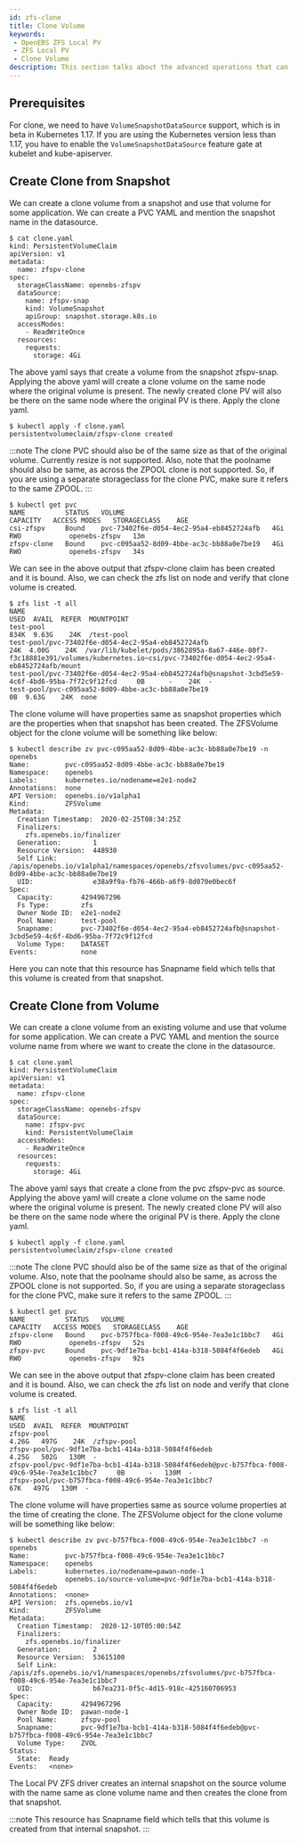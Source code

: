 ```yaml
---
id: zfs-clone
title: Clone Volume
keywords:
 - OpenEBS ZFS Local PV
 - ZFS Local PV
 - Clone Volume
description: This section talks about the advanced operations that can be performed in the OpenEBS Local Persistent Volumes (PV) backed by the ZFS Storage. 
---
```


## Prerequisites

For clone, we need to have `VolumeSnapshotDataSource` support, which is in beta in Kubernetes 1.17. If you are using the Kubernetes version less than 1.17, you have to enable the `VolumeSnapshotDataSource` feature gate at kubelet and kube-apiserver.

## Create Clone from Snapshot

We can create a clone volume from a snapshot and use that volume for some application. We can create a PVC YAML and mention the snapshot name in the datasource.

```
$ cat clone.yaml
kind: PersistentVolumeClaim
apiVersion: v1
metadata:
  name: zfspv-clone
spec:
  storageClassName: openebs-zfspv
  dataSource:
    name: zfspv-snap
    kind: VolumeSnapshot
    apiGroup: snapshot.storage.k8s.io
  accessModes:
    - ReadWriteOnce
  resources:
    requests:
      storage: 4Gi
```

The above yaml says that create a volume from the snapshot zfspv-snap. Applying the above yaml will create a clone volume on the same node where the original volume is present. The newly created clone PV will also be there on the same node where the original PV is there. Apply the clone yaml.

```
$ kubectl apply -f clone.yaml 
persistentvolumeclaim/zfspv-clone created
```

:::note
The clone PVC should also be of the same size as that of the original volume. Currently resize is not supported. Also, note that the poolname should also be same, as across the ZPOOL clone is not supported. So, if you are using a separate storageclass for the clone PVC, make sure it refers to the same ZPOOL.
:::

```
$ kubectl get pvc
NAME          STATUS   VOLUME                                     CAPACITY   ACCESS MODES   STORAGECLASS    AGE
csi-zfspv     Bound    pvc-73402f6e-d054-4ec2-95a4-eb8452724afb   4Gi        RWO            openebs-zfspv   13m
zfspv-clone   Bound    pvc-c095aa52-8d09-4bbe-ac3c-bb88a0e7be19   4Gi        RWO            openebs-zfspv   34s
```

We can see in the above output that zfspv-clone claim has been created and it is bound. Also, we can check the zfs list on node and verify that clone volume is created.

```
$ zfs list -t all
NAME                                                                                               USED  AVAIL  REFER  MOUNTPOINT
test-pool                                                                                          834K  9.63G    24K  /test-pool
test-pool/pvc-73402f6e-d054-4ec2-95a4-eb8452724afb                                                  24K  4.00G    24K  /var/lib/kubelet/pods/3862895a-8a67-446e-80f7-f3c18881e391/volumes/kubernetes.io~csi/pvc-73402f6e-d054-4ec2-95a4-eb8452724afb/mount
test-pool/pvc-73402f6e-d054-4ec2-95a4-eb8452724afb@snapshot-3cbd5e59-4c6f-4bd6-95ba-7f72c9f12fcd     0B      -    24K  -
test-pool/pvc-c095aa52-8d09-4bbe-ac3c-bb88a0e7be19                                                   0B  9.63G    24K  none
```

The clone volume will have properties same as snapshot properties which are the properties when that snapshot has been created. The ZFSVolume object for the clone volume will be something like below:

```
$ kubectl describe zv pvc-c095aa52-8d09-4bbe-ac3c-bb88a0e7be19 -n openebs
Name:         pvc-c095aa52-8d09-4bbe-ac3c-bb88a0e7be19
Namespace:    openebs
Labels:       kubernetes.io/nodename=e2e1-node2
Annotations:  none
API Version:  openebs.io/v1alpha1
Kind:         ZFSVolume
Metadata:
  Creation Timestamp:  2020-02-25T08:34:25Z
  Finalizers:
    zfs.openebs.io/finalizer
  Generation:        1
  Resource Version:  448930
  Self Link:         /apis/openebs.io/v1alpha1/namespaces/openebs/zfsvolumes/pvc-c095aa52-8d09-4bbe-ac3c-bb88a0e7be19
  UID:               e38a9f9a-fb76-466b-a6f9-8d070e0bec6f
Spec:
  Capacity:       4294967296
  Fs Type:        zfs
  Owner Node ID:  e2e1-node2
  Pool Name:      test-pool
  Snapname:       pvc-73402f6e-d054-4ec2-95a4-eb8452724afb@snapshot-3cbd5e59-4c6f-4bd6-95ba-7f72c9f12fcd
  Volume Type:    DATASET
Events:           none
```

Here you can note that this resource has Snapname field which tells that this volume is created from that snapshot.

## Create Clone from Volume

We can create a clone volume from an existing volume and use that volume for some application. We can create a PVC YAML and mention the source volume name from where we want to create the clone in the datasource.

```
$ cat clone.yaml
kind: PersistentVolumeClaim
apiVersion: v1
metadata:
  name: zfspv-clone
spec:
  storageClassName: openebs-zfspv
  dataSource:
    name: zfspv-pvc
    kind: PersistentVolumeClaim
  accessModes:
    - ReadWriteOnce
  resources:
    requests:
      storage: 4Gi
```

The above yaml says that create a clone from the pvc zfspv-pvc as source. Applying the above yaml will create a clone volume on the same node where the original volume is present. The newly created clone PV will also be there on the same node where the original PV is there. Apply the clone yaml.

```
$ kubectl apply -f clone.yaml 
persistentvolumeclaim/zfspv-clone created
```

:::note
The clone PVC should also be of the same size as that of the original volume. Also, note that the poolname should also be same, as across the ZPOOL clone is not supported. So, if you are using a separate storageclass for the clone PVC, make sure it refers to the same ZPOOL.
:::

```
$ kubectl get pvc
NAME          STATUS   VOLUME                                     CAPACITY   ACCESS MODES   STORAGECLASS    AGE
zfspv-clone   Bound    pvc-b757fbca-f008-49c6-954e-7ea3e1c1bbc7   4Gi        RWO            openebs-zfspv   52s
zfspv-pvc     Bound    pvc-9df1e7ba-bcb1-414a-b318-5084f4f6edeb   4Gi        RWO            openebs-zfspv   92s
```

We can see in the above output that zfspv-clone claim has been created and it is bound. Also, we can check the zfs list on node and verify that clone volume is created.

```
$ zfs list -t all
NAME                                                                                           USED  AVAIL  REFER  MOUNTPOINT
zfspv-pool                                                                                    4.26G   497G    24K  /zfspv-pool
zfspv-pool/pvc-9df1e7ba-bcb1-414a-b318-5084f4f6edeb                                           4.25G   502G   130M  -
zfspv-pool/pvc-9df1e7ba-bcb1-414a-b318-5084f4f6edeb@pvc-b757fbca-f008-49c6-954e-7ea3e1c1bbc7     0B      -   130M  -
zfspv-pool/pvc-b757fbca-f008-49c6-954e-7ea3e1c1bbc7                                             67K   497G   130M  -
```

The clone volume will have properties same as source volume properties at the time of creating the clone. The ZFSVolume object for the clone volume will be something like below:

```
$ kubectl describe zv pvc-b757fbca-f008-49c6-954e-7ea3e1c1bbc7 -n openebs
Name:         pvc-b757fbca-f008-49c6-954e-7ea3e1c1bbc7
Namespace:    openebs
Labels:       kubernetes.io/nodename=pawan-node-1
              openebs.io/source-volume=pvc-9df1e7ba-bcb1-414a-b318-5084f4f6edeb
Annotations:  <none>
API Version:  zfs.openebs.io/v1
Kind:         ZFSVolume
Metadata:
  Creation Timestamp:  2020-12-10T05:00:54Z
  Finalizers:
    zfs.openebs.io/finalizer
  Generation:        2
  Resource Version:  53615100
  Self Link:         /apis/zfs.openebs.io/v1/namespaces/openebs/zfsvolumes/pvc-b757fbca-f008-49c6-954e-7ea3e1c1bbc7
  UID:               b67ea231-0f5c-4d15-918c-425160706953
Spec:
  Capacity:       4294967296
  Owner Node ID:  pawan-node-1
  Pool Name:      zfspv-pool
  Snapname:       pvc-9df1e7ba-bcb1-414a-b318-5084f4f6edeb@pvc-b757fbca-f008-49c6-954e-7ea3e1c1bbc7
  Volume Type:    ZVOL
Status:
  State:  Ready
Events:   <none>
```

The Local PV ZFS driver creates an internal snapshot on the source volume with the name same as clone volume name and then creates the clone from that snapshot. 

:::note
This resource has Snapname field which tells that this volume is created from that internal snapshot.
:::
